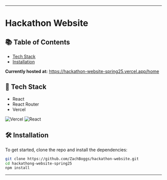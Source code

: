 
---

# Hackathon Website

## 📚 Table of Contents
- [Tech Stack](#tech-stack)
- [Installation](#installation)

**Currently hosted at:**
https://hackathon-website-spring25.vercel.app/home


<h2 id="tech-stack">🔧 Tech Stack</h2>

- React
- React Router
- Vercel

![Vercel](https://img.shields.io/badge/deployed-Vercel-black?logo=vercel)
![React](https://img.shields.io/badge/Built%20With-React-blue?logo=react)

<h2 id="installation">🛠️ Installation</h2>
To get started, clone the repo and install the dependencies:

```bash
git clone https://github.com/ZachBoggs/hackathon-website.git
cd hackathong-website-spring25
npm install
```
---